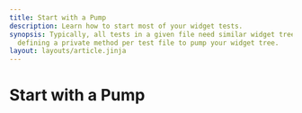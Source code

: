 ```yaml
---
title: Start with a Pump
description: Learn how to start most of your widget tests.
synopsis: Typically, all tests in a given file need similar widget tree initialization. Consider
  defining a private method per test file to pump your widget tree.
layout: layouts/article.jinja
---
```

# Start with a Pump

